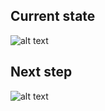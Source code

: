 ## Current state

![alt text](https://cloud.google.com/static/architecture/images/mlops-continuous-delivery-and-automation-pipelines-in-machine-learning-2-manual-ml.svg "MANUAL STEPS")

## Next step

![alt text](https://cloud.google.com/static/architecture/images/mlops-continuous-delivery-and-automation-pipelines-in-machine-learning-3-ml-automation-ct.svg "MANUAL STEPS")
